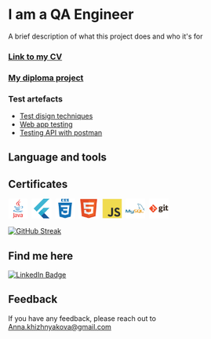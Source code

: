# I am a QA Engineer

A brief description of what this project does and who it's for

### [Link to my CV](https://1drv.ms/b/s!AlWNzi4oJ48CeB-52PkpyTtWMWA?e=bbyWfq "Link to my CV")

### [My diploma project](https://github.com/AnnaKh85/DiplomaGB "My diploma project")

### Test artefacts
- [Test disign techniques](http://Somelink "Test disign techniques")
- [Web app testing](http://LinkToTheRepository "Web app testing")
- [Testing API with postman](http://LinkToTheRepository "Testing API with postman")

## Language and tools

## Certificates

<div>
  <img src="https://github.com/devicons/devicon/blob/master/icons/java/java-original-wordmark.svg" title="Java" alt="Java" width="40" height="40"/>&nbsp;
  <img src="https://github.com/devicons/devicon/blob/master/icons/flutter/flutter-original.svg" title="Flutter" alt="Flutter" width="40" height="40"/>&nbsp;
  <img src="https://github.com/devicons/devicon/blob/master/icons/css3/css3-plain-wordmark.svg"  title="CSS3" alt="CSS" width="40" height="40"/>&nbsp;
  <img src="https://github.com/devicons/devicon/blob/master/icons/html5/html5-original.svg" title="HTML5" alt="HTML" width="40" height="40"/>&nbsp;
  <img src="https://github.com/devicons/devicon/blob/master/icons/javascript/javascript-original.svg" title="JavaScript" alt="JavaScript" width="40" height="40"/>&nbsp;
  <img src="https://github.com/devicons/devicon/blob/master/icons/mysql/mysql-original-wordmark.svg" title="MySQL"  alt="MySQL" width="40" height="40"/>&nbsp;
  <img src="https://github.com/devicons/devicon/blob/master/icons/git/git-original-wordmark.svg" title="Git" **alt="Git" width="40" height="40"/>
</div>

[![GitHub Streak](https://github-readme-streak-stats.herokuapp.com?user=AnnaKh85&theme=sea&date_format=j%20M%5B%20Y%5D)](https://git.io/streak-stats)

## Find me here
<div id="badges">
  <a href="https://www.linkedin.com/in/anna-kh/">
    <img src="https://img.shields.io/badge/LinkedIn-blue?style=for-the-badge&logo=linkedin&logoColor=white" alt="LinkedIn Badge"/>
</a>

## Feedback

If you have any feedback, please reach out to Anna.khizhnyakova@gmail.com